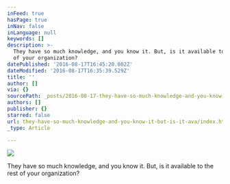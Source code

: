```yaml
---
inFeed: true
hasPage: true
inNav: false
inLanguage: null
keywords: []
description: >-
  They have so much knowledge, and you know it. But, is it available to the rest
  of your organization?
datePublished: '2016-08-17T16:45:20.802Z'
dateModified: '2016-08-17T16:35:39.529Z'
title: ''
author: []
via: {}
sourcePath: _posts/2016-08-17-they-have-so-much-knowledge-and-you-know-it-but-is-it-ava.md
authors: []
publisher: {}
starred: false
url: they-have-so-much-knowledge-and-you-know-it-but-is-it-ava/index.html
_type: Article

---
```

![](https://the-grid-user-content.s3-us-west-2.amazonaws.com/a4b68c1a-f57b-470f-a040-4423f681e113.jpg)

They have so much knowledge, and you know it. But, is it available to the rest of your organization?